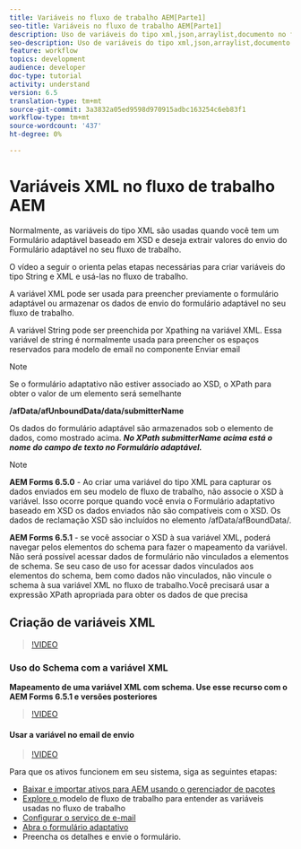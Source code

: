```yaml
---
title: Variáveis no fluxo de trabalho AEM[Parte1]
seo-title: Variáveis no fluxo de trabalho AEM[Parte1]
description: Uso de variáveis do tipo xml,json,arraylist,documento no fluxo de trabalho aem
seo-description: Uso de variáveis do tipo xml,json,arraylist,documento no fluxo de trabalho aem
feature: workflow
topics: development
audience: developer
doc-type: tutorial
activity: understand
version: 6.5
translation-type: tm+mt
source-git-commit: 3a3832a05ed9598d970915adbc163254c6eb83f1
workflow-type: tm+mt
source-wordcount: '437'
ht-degree: 0%

---
```



# Variáveis XML no fluxo de trabalho AEM

Normalmente, as variáveis do tipo XML são usadas quando você tem um Formulário adaptável baseado em XSD e deseja extrair valores do envio do Formulário adaptável no seu fluxo de trabalho.

O vídeo a seguir o orienta pelas etapas necessárias para criar variáveis do tipo String e XML e usá-las no fluxo de trabalho.

A variável XML pode ser usada para preencher previamente o formulário adaptável ou armazenar os dados de envio do formulário adaptável no seu fluxo de trabalho.

A variável String pode ser preenchida por Xpathing na variável XML. Essa variável de string é normalmente usada para preencher os espaços reservados para modelo de email no componente Enviar email

>[!NOTE]
>
>Se o formulário adaptativo não estiver associado ao XSD, o XPath para obter o valor de um elemento será semelhante
>
>**/afData/afUnboundData/data/submitterName**

Os dados do formulário adaptável são armazenados sob o elemento de dados, como mostrado acima. **_No XPath submitterName acima está o nome do campo de texto no Formulário adaptável._**

>[!NOTE]
>
>**AEM Forms 6.5.0** - Ao criar uma variável do tipo XML para capturar os dados enviados em seu modelo de fluxo de trabalho, não associe o XSD à variável. Isso ocorre porque quando você envia o Formulário adaptativo baseado em XSD os dados enviados não são compatíveis com o XSD. Os dados de reclamação XSD são incluídos no elemento /afData/afBoundData/.
>
>**AEM Forms 6.5.1** - se você associar o XSD à sua variável XML, poderá navegar pelos elementos do schema para fazer o mapeamento da variável. Não será possível acessar dados de formulário não vinculados a elementos de schema. Se seu caso de uso for acessar dados vinculados aos elementos do schema, bem como dados não vinculados, não vincule o schema à sua variável XML no fluxo de trabalho.Você precisará usar a expressão XPath apropriada para obter os dados de que precisa

## Criação de variáveis XML

>[!VIDEO](https://video.tv.adobe.com/v/26440?quality=12?autoplay=1)

### Uso do Schema com a variável XML

**Mapeamento de uma variável XML com schema. Use esse recurso com o AEM Forms 6.5.1 e versões posteriores**

>[!VIDEO](https://video.tv.adobe.com/v/28098?quality=9&learn=on)

#### Usar a variável no email de envio

>[!VIDEO](https://video.tv.adobe.com/v/26441?quality=12&learn=on)

Para que os ativos funcionem em seu sistema, siga as seguintes etapas:

* [Baixar e importar ativos para AEM usando o gerenciador de pacotes](assets/xmlandstringvariable.zip)
* [Explore o ](http://localhost:4502/editor.html/conf/global/settings/workflow/models/vacationrequest.html) modelo de fluxo de trabalho para entender as variáveis usadas no fluxo de trabalho
* [Configurar o serviço de e-mail](https://helpx.adobe.com/experience-manager/6-5/sites/administering/using/notification.html#ConfiguringtheMailService)
* [Abra o formulário adaptativo](http://localhost:4502/content/dam/formsanddocuments/applicationfortimeoff/jcr:content?wcmmode=disabled)
* Preencha os detalhes e envie o formulário.

